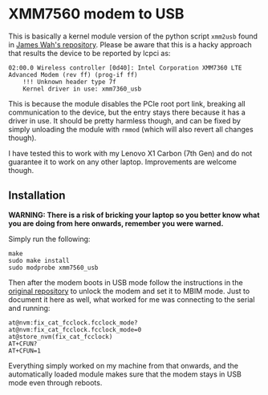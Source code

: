 # XMM7560 modem to USB

This is basically a kernel module version of the python script `xmm2usb` found
in [James Wah's repository](https://github.com/abrasive/xmm7360). Please be
aware that this is a hacky approach that results the device to be reported by
lcpci as:

```
02:00.0 Wireless controller [0d40]: Intel Corporation XMM7360 LTE Advanced Modem (rev ff) (prog-if ff)
	!!! Unknown header type 7f
	Kernel driver in use: xmm7360_usb
```

This is because the module disables the PCIe root port link, breaking all
communication to the device, but the entry stays there because it has a driver
in use. It should be pretty harmless though, and can be fixed by simply
unloading the module with `rmmod` (which will also revert all changes though).

I have tested this to work with my Lenovo X1 Carbon (7th Gen) and do not
guarantee it to work on any other laptop. Improvements are welcome though.

## Installation

**WARNING: There is a risk of bricking your laptop so you better know what you
are doing from here onwards, remember you were warned.**

Simply run the following:

```
make
sudo make install
sudo modprobe xmm7560_usb
```

Then after the modem boots in USB mode follow the instructions in the [original
repository](https://github.com/abrasive/xmm7360) to unlock the modem and set it
to MBIM mode. Just to document it here as well, what worked for me was
connecting to the serial and running:

```
at@nvm:fix_cat_fcclock.fcclock_mode?
at@nvm:fix_cat_fcclock.fcclock_mode=0
at@store_nvm(fix_cat_fcclock)
AT+CFUN?
AT+CFUN=1
```

Everything simply worked on my machine from that onwards, and the automatically
loaded module makes sure that the modem stays in USB mode even through reboots.
